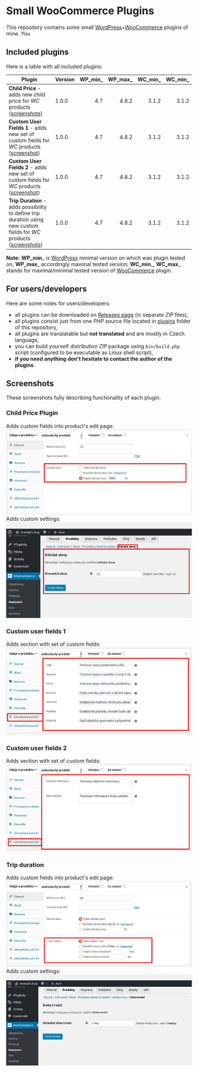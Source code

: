 # Small WooCommerce Plugins
This repository contains some small [WordPress][1]+[WooCommerce][2] plugins of mine. You

## Included plugins
Here is a table with all included plugins:

| Plugin | Version | WP_min_ | WP_max_ | WC_min_ | WC_min_ |
|--------|---------|--------:|--------:|--------:|--------:|
| __Child Price__ - adds new child price for _WC_ products  ([screenshots](#child-price-plugin)) | 1.0.0 | 4.7 | 4.8.2 | 3.1.2 | 3.1.2 |
| __Custom User Fields 1__ - adds new set of custom fields for _WC_ products ([screenshot](#custom-user-fields-1)) | 1.0.0 | 4.7 | 4.8.2 | 3.1.2 | 3.1.2 |
| __Custom User Fields 2__ - adds new set of custom fields for _WC_ products ([screenshot](#custom-user-fields-2)) | 1.0.0 | 4.7 | 4.8.2 | 3.1.2 | 3.1.2 |
| __Trip Duration__ - adds possibility to define trip duration using new custom fields for _WC_ products ([screenshots](#trip-duration)) | 1.0.0 | 4.7 | 4.8.2 | 3.1.2 | 3.1.2 |

__Note:__ __WP_min___ is [WordPress][1] minimal version on which was plugin tested on, __WP_max___ accordingly maximal tested version; __WC_min___, __WC_max___ stands for maximal/minimal tested version of [WooCommerce][2] plugin.

## For users/developers
Here are some notes for users/developers:
+ all plugins can be downloaded on [Releases page][3] (in separate _ZIP_ files),
+ all plugins consist just from one _PHP_ source file located in [plugins][4] folder of this repository,
+ all plugins are translatable but __not translated__ and are mostly in Czech language,
+ you can build yourself distribution _ZIP_ package using `bin/build.php` script (configured to be executable as Linux shell script),
+ __if you need anything don't hesitate to contact the author of the plugins__.

## Screenshots
These screenshots fully describing functionality of each plugin.

### Child Price Plugin
Adds custom fields into product's edit page:
[![Edit product page](images/screenshot-01.png)](images/screenshot-01.png)
Adds custom settings:
[![WooCommerce settings page](images/screenshot-04.png)](images/screenshot-04.png)

### Custom user fields 1
Adds section with set of custom fields:
[![Edit product page](images/screenshot-02.png)](images/screenshot-02.png)

### Custom user fields 2
Adds section with set of custom fields:
[![Edit product page](images/screenshot-03.png)](images/screenshot-03.png)

### Trip duration
Adds custom fields into product's edit page:
[![Edit product page](images/screenshot-05.png)](images/screenshot-05.png)
Adds custom settings:
[![WooCommerce settings page](images/screenshot-06.png)](images/screenshot-06.png)

[1]:https://wordpress.org/
[2]:https://woocommerce.net/
[3]:https://github.com/ondrejd/small-woocommerce-plugins/releases
[4]:https://github.com/ondrejd/small-woocommerce-plugins/tree/master/plugins
